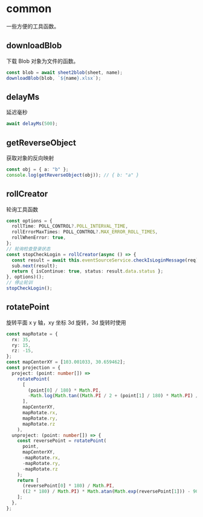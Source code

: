# common

一些方便的工具函数。

## downloadBlob

下载 Blob 对象为文件的函数。

```ts
const blob = await sheet2blob(sheet, name);
downloadBlob(blob, `${name}.xlsx`);
```

## delayMs

延迟毫秒

```ts
await delayMs(500);
```

## getReverseObject

获取对象的反向映射

```ts
const obj = { a: "b" };
console.log(getReverseObject(obj)); // { b: "a" }
```

## rollCreator

轮询工具函数

```ts
const options = {
  rollTime: POLL_CONTROL?.POLL_INTERVAL_TIME,
  rollErrorMaxTimes: POLL_CONTROL?.MAX_ERROR_ROLL_TIMES,
  rollWhenError: true,
};
// 轮询检查登录状态
const stopCheckLogin = rollCreator(async () => {
  const result = await this.eventSourceService.checkIsLoginMessage(req);
  sub.next(result);
  return { isContinue: true, status: result.data.status };
}, options)();
// 停止轮训
stopCheckLogin();
```

## rotatePoint

旋转平面 x y 轴，xy 坐标 3d 旋转，3d 旋转时使用

```ts
const mapRotate = {
  rx: 35,
  ry: 15,
  rz: -15,
};
const mapCenterXY = [103.001033, 30.659462];
const projection = {
  project: (point: number[]) =>
    rotatePoint(
      [
        (point[0] / 180) * Math.PI,
        -Math.log(Math.tan((Math.PI / 2 + (point[1] / 180) * Math.PI) / 2)),
      ],
      mapCenterXY,
      mapRotate.rx,
      mapRotate.ry,
      mapRotate.rz
    ),
  unproject: (point: number[]) => {
    const reversePoint = rotatePoint(
      point,
      mapCenterXY,
      -mapRotate.rx,
      -mapRotate.ry,
      -mapRotate.rz
    );
    return [
      (reversePoint[0] * 180) / Math.PI,
      ((2 * 180) / Math.PI) * Math.atan(Math.exp(reversePoint[1])) - 90,
    ];
  },
};
```
